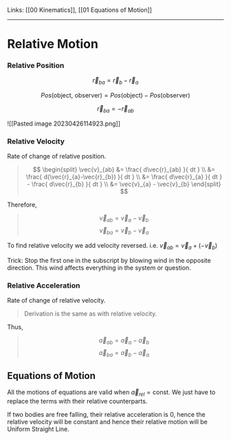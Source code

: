 Links: [[00 Kinematics]], [[01 Equations of Motion]] 
___
# Relative Motion
### Relative Position
$$\vec{r}_{ba} = \vec{r}_{b} - \vec{r}_{a}$$

$$Pos(\text{object, observer}) = Pos(\text{object}) - Pos(\text{observer})$$

$$\vec{r}_{ba} = -\vec{r}_{ab}$$

![[Pasted image 20230426114923.png]]

### Relative Velocity
Rate of change of relative position. 
> $$
> \begin{split}
> \vec{v}_{ab} &= \frac{ d\vec{r}_{ab} }{ dt } \\
> &= \frac{ d(\vec{r}_{a}-\vec{r}_{b}) }{ dt }  \\
> &= \frac{ d\vec{r}_{a} }{ dt } - \frac{ d\vec{r}_{b} }{ dt } \\
> &= \vec{v}_{a} - \vec{v}_{b}
> \end{split}
> $$

Therefore,
> $$\vec{v}_{ab} = \vec{v}_{a} - \vec{v}_{b}$$
> $$\vec{v}_{ba} = \vec{v}_{b} - \vec{v}_{a}$$

To find relative velocity we add velocity reversed. 
i.e. $\vec{v}_{ab} = \vec{v}_{a} + (-\vec{v}_{b})$

Trick:
Stop the first one in the subscript by blowing wind in the opposite direction. This wind affects everything in the system or question. 

### Relative Acceleration
Rate of change of relative velocity. 

> Derivation is  the same as with relative velocity.

Thus,
> $$\vec{a}_{ab} = \vec{a}_{a} - \vec{a}_{b}$$
> $$\vec{a}_{ba} = \vec{a}_{b} - \vec{a}_{a}$$


## Equations of Motion
All the motions of equations are valid when $\vec{a}_{rel} = \text{const}.$
We just have to replace the terms with their relative counterparts.

If two bodies are free falling, their relative acceleration is 0, hence the relative velocity will be constant and hence their relative motion will be Uniform Straight Line.